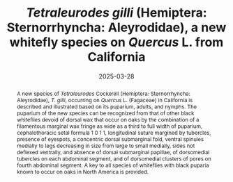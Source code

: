 ---
title: '<i>Tetraleurodes gilli</i> (Hemiptera: Sternorrhyncha: Aleyrodidae), a new whitefly species on <i>Quercus</i> L. from California'
date: '2025-03-28'
doi: ''
journal: Insecta Mundi
issue: '1112'
pagination: '1–22'
zoobank: 'urn:lsid:zoobank.org:pub:B6D65C7C-20E2-46C3-9DA0-A720571A55A4'
authors:
  - first_name: 'Natalia'
    last_name: 'von Ellenrieder'
    affiliation: 'Plant Pest Diagnostic Center, California Department of Food and Agriculture, 3294 Meadowview Road, Sacramento, California 95832-1448, U.S.A.'
    email: 'natalia.von.ellenrieder@cdfa.ca.gov'
    orcid: 'https://orcid.org/0000-0002-1159-2019'

download: 'https://drive.google.com/file/d/1r4qIaeQEJykQM13gNBM9vJaHZxLAKWOH/view?usp=sharing'
supplementary: ''
keywords:
  - Aleyrodinae
  - pupario negro
  - adultos
  - ninfas
  - América del Norte
  - Nuevo Mundo
  - clave

categories:
  - Hemiptera
  - Sternorrhyncha
  - Aleyrodidae
  
references:
  - authors: Baker JM.
    year: 1937
    title: 'Notes on some Mexican Aleyrodidae. Anales del Instituto de Biologia de la Universidad Nacional Autonoma de Mexico 8'
    pages: 599–629
    doi: 
    url: 
    access: 

  - authors: Bemis FE.
    year: 1904
    title: 'The aleyrodids or mealy-winged flies of California with citation to other American species. Proceedings of the U.S. National Museum 27'
    pages: 471–537
    doi: 
    url: 
    access: 

  - authors: Bondar G.
    year: 1923
    title: 'Aleyrodideos do Brasil. Imprensa official do estado; Bahia, Brazil'
    pages: 183 p
    doi: 
    url: 
    access: 

  - authors: Bondar G.
    year: 1928
    title: 'Aleyrodideos do Brasil (2a contribuicao). Boletim do laboratorio de pathologia vegetal 5'
    pages: 1–37
    doi: 
    url: 
    access: 

  - authors: Carapia-Ruiz VE, Sánchez-Flores OA, Castillo-Gutiérrez A.
    year: 2017
    title: 'Descripcion de una especie nueva del genero <i>Tetraleurodes </i>Cockerell (Hemiptera: Aleyrodidae) de Mexico. Acta Zoologica Mexicana (n.s.) 33(2)'
    pages: 243–250
    doi: 
    url: 
    access: 

  - authors: Carapia-Ruiz VE, Sánchez-Flores OÁ, García-Martínez O, Castillo-Gutiérrez A.
    year: 2018
    title: 'Descripcion de dos especies nuevas del genero <i>Aleuropleurocelus </i>Drews y Sampson, 1956 (Hemiptera: Aleyrodidae) de Mexico. Insecta Mundi 0606'
    pages: 1–13
    doi: 
    url: 
    access: 

  - authors: Cassino PCR.
    year: 1991
    title: 'Nova especie de aleirodideo associado a <i>Citrus </i>spp. no Brasil (Homoptera: Aleyrodidae). Anais da Sociedade Entomologica do Brasil 1'
    pages: 193–198
    doi: 
    url: 
    access: 

  - authors: Cockerell TDA.
    year: 1899
    title: 'Aleurodidae. Biologia Centrali-Americana, Rhynchota 2(2)'
    pages: 1
    doi: 
    url: 
    access: 

  - authors: Cockerell TDA.
    year: 1902
    title: 'The classification of the Aleyrodidae. Proceedings of the Academy of Natural Sciences of Philadelphia 54'
    pages: 279–283
    doi: 
    url: 
    access: 

  - authors: Dooley JW, Lambrecht S, Honda J.
    year: 2010
    title: 'Eight new state records of aleyrodine whiteflies found in Clark County, Nevada and three newly described taxa (Hemiptera: Aleyrodidae, Aleyrodinae). Insecta Mundi 140'
    pages: 1–36
    doi: 
    url: 
    access: 

  - authors: Evans GA.
    year: 2007
    title: 'The whiteflies (Hemiptera: Aleyrodidae) of the world and their host plants and natural enemies. USDA/ APHIS.'
    pages: 
    doi: 
    url: http://www.sel.barc.usda.gov
    access: (Last accessed September 2024.)

  - authors: Gill RJ.
    year: 1990
    title: 'The morphology of whiteflies. p. 13–46. In: Gerling D. (ed.). Whiteflies: Their bionomics, pest status and management. Intercept; Andover, United Kingdom'
    pages: xvi + 348 p
    doi: 
    url: 
    access: 

  - authors: Haldeman SS.
    year: 1850
    title: 'On four new species of Hemiptera of the genera <i>Ploiaria</i>, <i>Chermes </i>and <i>Aleurodes </i>and two new Hymenoptera, parasitic in the last named genus. American Journal of Science 9(2)'
    pages: 108–111
    doi: 
    url: 
    access: 

  - authors: Hodges GS, Evans GA.
    year: 2005
    title: 'An identification guide to the whiteflies (Hemiptera: Aleyrodidae) of the Southeastern United States. Florida Entomologist 88(4)'
    pages: 518–534
    doi: 
    url: 
    access: 

  - authors: Martin JH.
    year: 2005
    title: 'Whiteflies of Belize (Hemiptera: Aleyrodidae), Part 2 - a review of the subfamily Aleyrodinae Westwood. Zootaxa 1098'
    pages: 1–116
    doi: 
    url: 
    access: 

  - authors: Maskell WM.
    year: 1895
    title: 'Contributions towards a monograph of the Aleurodidae, a family of Hemiptera-Homoptera. Transactions of the New Zealand Institute 28'
    pages: 411–449
    doi: 
    url: 
    access: 

  - authors: Mound LA, Halsey SH.
    year: 1978
    title: 'Whitefly of the world. A systematic catalog of the Aleyrodidae (Homoptera) with host plant and natural enemy data. British Museum (Natural History), John Wiley and Sons; Chichester, United Kingdom'
    pages: 340 p
    doi: 
    url: 
    access: 

  - authors: Nakahara S.
    year: 1995
    title: 'Taxonomic studies of the genus <i>Tetraleurodes </i>(Homoptera: Aleyrodidae). Insecta Mundi 9'
    pages: 105–150
    doi: 
    url: 
    access: 

  - authors: Quaintance AL.
    year: 1900
    title: 'Contribution towards a monograph of the American Aleurodidae. Technical Series, Bureau of Entomology, United States Department of Agriculture 8'
    pages: 9–64
    doi: 
    url: 
    access: 

  - authors: Russell LM.
    year: 1948
    title: 'The North American species of whiteflies of the genus <i>Trialeurodes</i>. Miscellaneous Publication of the USDA 635'
    pages: 1–85
    doi: 
    url: 
    access: 

  - authors: Sampson WW.
    year: 1943
    title: 'A generic synopsis of the Hemipterous Superfamily Aleyrodoidea. Entomologica Americana 23'
    pages: 173
    doi: 
    url: 
    access: 

  - authors: Sampson WW, Drews EA.
    year: 1941
    title: 'Fauna Mexicana IV. A review of the Aleyrodidae of Mexico (Insecta, Homoptera). Anales Nacionales de Ciencias Biologicas 2(21–3)'
    pages: 1431–189
    doi: 
    url: 
    access: 

  - authors: Sánchez-Flores OÁ, Carapia-Ruiz VE, García-Martínez O, Castillo-Gutiérrez A.
    year: 2018
    title: 'Descripcion de una especie nueva del genero <i>Aleuropleurocelus </i>Drews y Sampson (Hemiptera: Aleyrodidae) de Mexico. Acta Zoologica Mexicana (nueva serie) 34'
    pages: 1–6
    doi: 
    url: 
    access: 

  - authors: Sánchez-Flores OÁ, Carapia-Ruiz VE, García-Martínez O, Villarreal-Quintanilla JÁ, Castillo-Gutiérrez A.
    year: 2017
    title: 'Descripcion de una nueva especie del genero <i>Tetraleurodes </i>Cockerell (Hemiptera: Aleyrodidae) y clave para las especies de Mexico. Insecta Mundi 0583'
    pages: 1–11
    doi: 
    url: 
    access: 

  - authors: Sirisena UGAI, Watson GW, Hemachandra KS, Wijayagunasekara HNP.
    year: 2013
    title: 'A modified technique for the preparation of specimens of Sternorrhyncha for taxonomic studies. Tropical Agricultural Research Journal 24(2)'
    pages: 139–149
    doi: 
    url: 
    access: 

  - authors: Ellenrieder N, Gill RJ.
    year: 2024
    title: 'The genus <i>Tetralicia </i>Harrison, 1917 (Hemiptera: Sternorrhyncha: Aleyrodidae) in California, with the description of five new species and a redescription of <i>Tetralicia granulata </i>Sampson (1945). Zootaxa 5527(1)'
    pages: 1-129
    doi: 
    url: 
    access: 

  - authors: Wilkey RF.
    year: 1962
    title: 'A simplified technique for clearing, staining and permanently mounting small arthropods. Annals of the Entomological Society of America 55'
    pages: 606
    doi: 
    url: 
    access: 

abstract: 'A new species of <i>Tetraleurodes</i> Cockerell (Hemiptera: Sternorrhyncha: Aleyrodidae), <i>T. gilli</i>, occurring on <i>Quercus</i> L. (Fagaceae) in California is described and illustrated based on its puparium, adults, and nymphs. The puparium of the new species can be recognized from that of other black whiteflies devoid of dorsal wax that occur on oaks by the combination of a filamentous marginal wax fringe as wide as a third to full width of puparium, cephalothoracic setal formula 1 0 1 1, longitudinal suture margined by tubercles, presence of eyespots, a concentric dorsal submarginal fold, ventral spinules medially to legs decreasing in size from large to small medially, sides not deflexed ventrally, and absence of dorsal submarginal papillae, of dorsomedial tubercles on each abdominal segment, and of dorsomedial clusters of pores on fourth abdominal segment. A key to all species of whiteflies with black puparia known to occur on oaks in North America is provided.'
---